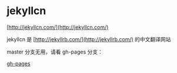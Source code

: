 jekyllcn
========

[http://jekyllcn.com/](http://jekyllcn.com/)

jekyllcn 是 [http://jekyllrb.com/](http://jekyllrb.com/) 的中文翻译网站

master 分支无用，请看 gh-pages 分支：

[gh-pages](https://github.com/xcatliu/jekyllcn/tree/gh-pages)
